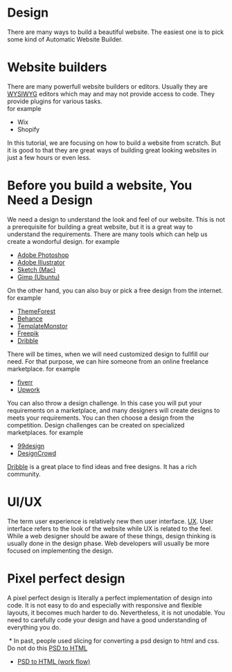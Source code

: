 # Design
  There are many ways to build a beautiful website. The easiest one is to pick some kind of Automatic Website Builder.
  
# Website builders
  There are many powerfull website builders or editors. Usually they are [WYSIWYG](https://en.wikipedia.org/wiki/WYSIWYG) editors which may and may not provide access to code. They provide plugins for various tasks.   
  for example
  * Wix
  * Shopify
  
  In this tutorial, we are focusing on how to build a website from scratch. But it is good to that they are great ways of building great looking websites in just a few hours or even less.

# Before you build a website, You Need a Design
  We need a design to understand the look and feel of our website. This is not a prerequisite for building a great website, but it is a great way to understand the requirements. There are many tools which can help us create a wondorful design.
  for example   
  * [Adobe Photoshop](https://www.adobe.com/products/photoshop.html)
  * [Adobe Illustrator](https://www.adobe.com/products/illustrator.html)
  * [Sketch (Mac)](https://www.sketchapp.com/)
  * [Gimp (Ubuntu)](https://www.gimp.org/)
  
  On the other hand, you can also buy or pick a free design from the internet. 
  for example 
  * [ThemeForest](https://themeforest.net)
  * [Behance](https://www.behance.net)
  * [TemplateMonstor](https://www.templatemonster.com/)
  * [Freepik](https://www.freepik.com)
  * [Dribble](https://dribbble.com)
  
  
  There will be times, when we will need customized design to fullfill our need. For that purpose, we can hire someone from an online freelance marketplace. 
  for example
  * [fiverr](https://www.fiverr.com)
  * [Upwork](http://upwork.com)

  You can also throw a design challenge. In this case you will put your requirements on a marketplace, and many designers will create designs to meets your requirements. You can then choose a design from the competition. Design challenges can be created on  specialized marketplaces.
  for example 
  * [99design](https://99designs.com)
  * [DesignCrowd](https://www.designcrowd.com/)
  
  [Dribble](https://dribbble.com) is a great place to find ideas and free designs. It has a rich community. 

  
# UI/UX
  The term user experience is relatively new then user interface. [UX](https://www.forbes.com/sites/propointgraphics/2017/07/15/the-rise-of-the-ux-goldrush/#5f8727cf5829). User interface refers to the look of the website while UX is related to the feel. While a web designer should be aware of these things, design thinking is usually done in the design phase. Web developers will usually be more focused on implementing the design. 
  
# Pixel perfect design
  A pixel perfect design is literally a perfect implementation of design into code. It is not easy to do and especially with responsive and flexible layouts, it becomes much harder to do. Nevertheless, it is not unodable. You need to carefully code your design and have a good understanding of everything you do.
  
  * In past, people used slicing for converting a psd design to html and css. Do not do this [PSD to HTML](http://blog.teamtreehouse.com/psd-to-html-is-dead)
  * [PSD to HTML (work flow)](https://www.xfive.co/blog/psd-to-html-is-not-dead/)
  
